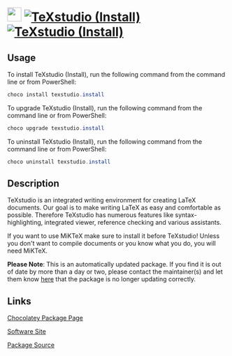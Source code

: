 ﻿# <img src="https://cdn.jsdelivr.net/gh/mkevenaar/chocolatey-packages@b978724457daab41d3e35df59c103a74dcbe6000/icons/texstudio.png" width="32" height="32"/> [![TeXstudio (Install)](https://img.shields.io/chocolatey/v/texstudio.install.svg?label=TeXstudio+(Install))](https://community.chocolatey.org/packages/texstudio.install) [![TeXstudio (Install)](https://img.shields.io/chocolatey/dt/texstudio.install.svg)](https://community.chocolatey.org/packages/texstudio.install)

## Usage

To install TeXstudio (Install), run the following command from the command line or from PowerShell:

```powershell
choco install texstudio.install
```

To upgrade TeXstudio (Install), run the following command from the command line or from PowerShell:

```powershell
choco upgrade texstudio.install
```

To uninstall TeXstudio (Install), run the following command from the command line or from PowerShell:

```powershell
choco uninstall texstudio.install
```

## Description

TeXstudio is an integrated writing environment for creating LaTeX documents. Our goal is to make writing LaTeX as easy and comfortable as possible. Therefore TeXstudio has numerous features like syntax-highlighting, integrated viewer, reference checking and various assistants.

If you want to use MiKTeX make sure to install it before TeXstudio! Unless you don't want to compile documents or you know what you do, you will need MiKTeX.

**Please Note**: This is an automatically updated package. If you find it is
out of date by more than a day or two, please contact the maintainer(s) and
let them know [here](https://github.com/mkevenaar/chocolatey-packages/issues) that the package is no longer updating correctly.


## Links

[Chocolatey Package Page](https://community.chocolatey.org/packages/texstudio.install)

[Software Site](https://www.texstudio.org/)

[Package Source](https://github.com/mkevenaar/chocolatey-packages/tree/master/automatic/texstudio.install)

